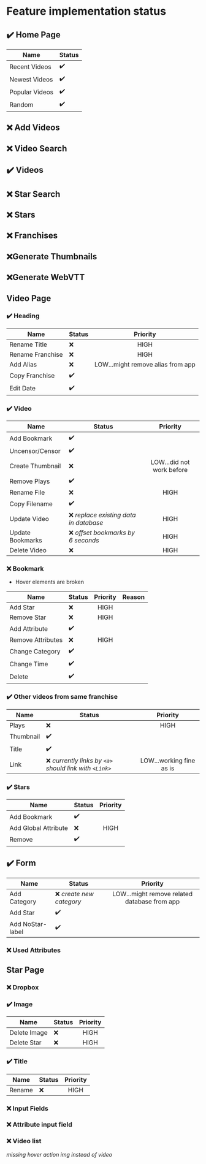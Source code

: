 # Feature implementation status

## :heavy_check_mark: Home Page

| Name           | Status             |
| -------------- | ------------------ |
| Recent Videos  | :heavy_check_mark: |
| Newest Videos  | :heavy_check_mark: |
| Popular Videos | :heavy_check_mark: |
| Random         | :heavy_check_mark: |

## :x: Add Videos

## :x: Video Search

## :heavy_check_mark: Videos

## :x: Star Search

## :x: Stars

## :x: Franchises

## :x:Generate Thumbnails

## :x:Generate WebVTT

## Video Page

### :heavy_check_mark: Heading

| Name             | Status             |             Priority              |
| ---------------- | ------------------ | :-------------------------------: |
| Rename Title     | :x:                |               HIGH                |
| Rename Franchise | :x:                |               HIGH                |
| Add Alias        | :x:                | LOW...might remove alias from app |
| Copy Franchise   | :heavy_check_mark: |                                   |
| Edit Date        | :heavy_check_mark: |                                   |

### :heavy_check_mark: Video

| Name             | Status                                  |         Priority          |
| ---------------- | --------------------------------------- | :-----------------------: |
| Add Bookmark     | :heavy_check_mark:                      |                           |
| Uncensor/Censor  | :heavy_check_mark:                      |                           |
| Create Thumbnail | :x:                                     | LOW...did not work before |
| Remove Plays     | :heavy_check_mark:                      |                           |
| Rename File      | :x:                                     |           HIGH            |
| Copy Filename    | :heavy_check_mark:                      |                           |
| Update Video     | :x: _replace existing data in database_ |           HIGH            |
| Update Bookmarks | :x: _offset bookmarks by 6 seconds_     |           HIGH            |
| Delete Video     | :x:                                     |           HIGH            |

### :x: Bookmark

-   Hover elements are broken

| Name              | Status             | Priority | Reason |
| ----------------- | ------------------ | :------: | ------ |
| Add Star          | :x:                |   HIGH   |
| Remove Star       | :x:                |   HIGH   |
| Add Attribute     | :heavy_check_mark: |          |
| Remove Attributes | :x:                |   HIGH   |
| Change Category   | :heavy_check_mark: |          |
| Change Time       | :heavy_check_mark: |          |
| Delete            | :heavy_check_mark: |          |

### :heavy_check_mark: Other videos from same franchise

| Name      | Status                                                   |         Priority         |
| --------- | -------------------------------------------------------- | :----------------------: |
| Plays     | :x:                                                      |           HIGH           |
| Thumbnail | :heavy_check_mark:                                       |                          |
| Title     | :heavy_check_mark:                                       |                          |
| Link      | :x: _currently links by `<a>` should link with `<Link>`_ | LOW...working fine as is |

### :heavy_check_mark: Stars

| Name                 | Status             | Priority |
| -------------------- | ------------------ | :------: |
| Add Bookmark         | :heavy_check_mark: |          |
| Add Global Attribute | :x:                |   HIGH   |
| Remove               | :heavy_check_mark: |          |

## :heavy_check_mark: Form

| Name             | Status                    |                   Priority                   |
| ---------------- | ------------------------- | :------------------------------------------: |
| Add Category     | :x: _create new category_ | LOW...might remove related database from app |
| Add Star         | :heavy_check_mark:        |                                              |
| Add NoStar-label | :heavy_check_mark:        |                                              |

### :x: Used Attributes

## Star Page

### :x: Dropbox

### :heavy_check_mark: Image

| Name         | Status | Priority |
| ------------ | ------ | :------: |
| Delete Image | :x:    |   HIGH   |
| Delete Star  | :x:    |   HIGH   |

### :heavy_check_mark: Title

| Name   | Status | Priority |
| ------ | ------ | :------: |
| Rename | :x:    |   HIGH   |

### :x: Input Fields

### :x: Attribute input field

### :x: Video list

_missing hover action_
_img instead of video_
